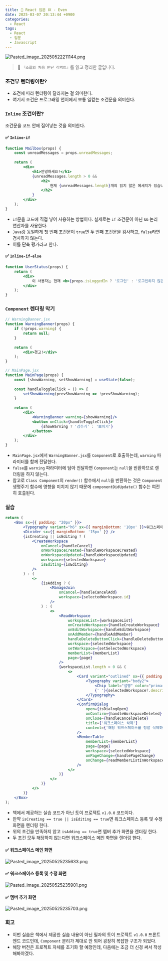 ```yaml
---
title: 🌌 React 입문 Ⅸ - Even
date: 2025-03-07 20:13:44 +0900
categories:
  - React
tags:
  - React
  - 입문
  - Javascript
---
```

![Pasted_image_20250522211144.png](/assets/image/Pasted_image_20250522211144.png)
> 📘 `『소플의 처음 만난 리액트』`를 읽고 정리한 글입니다.

### 조건부 렌더링이란?
- 조건에 따라 렌더링이 달라지는 걸 의미한다.
- 여기서 조건은 프로그래밍 언어에서 보통 일컫는 조건문을 의미한다.


### `Inline` 조건이란?
조건문을 코드 안에 집어넣는 것을 의미한다.

#### ✅ `Inline-if`
```jsx
function Mailbox(props) {
    const unreadMessages = props.unreadMessages;
    
    return (
        <div>
            <h1>안녕하세요!</h1>
            {unreadMessages.length > 0 &&
            	<h2>
                    현재 {unreadMessages.length}개의 읽지 않은 메세지가 있습니다.
                </h2>
            }
        </div>
    );
}
```
- `if`문을 코드에 직접 넣어 사용하는 방법이다. 실제로는 `if` 조건문이 아닌 `&&` 논리 연산자를 사용한다.
- `Java`랑 동일하게 첫 번째 조건문이 `true`면 두 번째 조건문을 검사하고, `false`라면 검사하지 않는다. 
- 이를 단축 평가라고 한다. 

#### ✅ `Inline-if-else`
```jsx
function UserStatus(props) {
    return (
        <div>
            이 사용자는 현재 <b>{props.isLoggedIn ? '로그인' : '로그인하지 않은'}</b> 상태입니다.
        </div>
    );
}
```


### `Component` 렌더링 막기
```jsx
// WarningBanner.jsx
function WarningBanner(props) {
    if (!props.warning) {
    	return null;
    }
    
    return (
    	<div>경고!</div>
    );
}

// MainPage.jsx 
function MainPage(props) {
    const [showWarning, setShowWarning] = useState(false);
    
    const handleToggleClick = () => {
    	setShowWarning(prevShowWarning => !prevShowWarning);
    }
    
    return (
    	<div>
            <WarningBanner warning={showWarning}/>
            <button onClick={handleToggleClick}>
            	{showWarning ? '감추기' : '보이기'}
            </button>
        </div>
    );
}
```
- `MainPage.jsx`에서 `WarningBanner.jsx`를 `Component`로 호출하는데, `warning` 파라미터를 함께 전달한다.
- `false`를 `warning` 파라미터에 담아 전달하면 `Component`는 `null`을 반환하므로 렌더링을 하지 않는다.
- 참고로 `Class Component`의 `render()` 함수에서 `null`을 반환하는 것은 `Component` 생명주기 함수에 영향을 미치지 않기 때문에 `componentDidUpdate()` 함수는 여전히 호출된다.


### 실습
```jsx
return (
    <Box sx={{ padding: "20px" }}>
        <Typography variant="h6" sx={{ marginBottom: '10px' }}>워크스페이스</Typography>
        <Divider sx={{ marginBottom: '15px' }} />
        {isCreating || isEditing ? (
            <CreateWorkspace
                onCancel={handleCancel}
                onWorkspaceCreated={handleWorkspaceCreated}
                onWorkspaceUpdated={handleWorkspaceUpdated}
                workspace={selectedWorkspace}
                isEditing={isEditing}
            />
        ) : (
            <>
                {isAdding ? (
                    <ManageJoin
                        onCancel={handleCancelAdd}
                        workspace={selectedWorkspace.id}
                    />
                ) : (
                    <>
                        <ReadWorkspace
                            workspaceList={workspaceList}
                            onCreateWorkspace={handleCreateWorkspace}
                            onEditWorkspace={handleEditWorkspace}
                            onAddMember={handleAddMember}
                            handleDeleteButtonClick={handleDeleteButtonClick}
                            workspace={selectedWorkspace}
                            setWorkspace={setSelectedWorkspace}
                            memberList={memberList}
                            page={page}
                        />
                        {workspaceList.length > 0 && (
                            <>
                                <Card variant="outlined" sx={{ padding: 2, marginTop: 2, maxWidth: 600 }}>
                                    <Typography variant="body2">
                                        <Chip label="설명" color="primary" variant="outlined" />
                                        {' '}{selectedWorkspace?.description}
                                    </Typography>
                                </Card>
                                <ConfirmDialog
                                    open={isDialogOpen}
                                    onConfirm={handleWorkspaceDeleted}
                                    onClose={handleCancelDelete}
                                    title={'워크스페이스 삭제'}
                                    content={'해당 워크스페이스를 정말 삭제하시겠습니까?\n삭제된 워크스페이스는 복구할 수 없습니다.'}
                                />
                                <MemberTable
                                    memberList={memberList}
                                    page={page}
                                    workspace={selectedWorkspace}
                                    onPageChange={handlePageChange}
                                    onChange={readMemberListInWorkspace}
                                />
                            </>
                        )}
                    </>
                )}
            </>
        )}
    </Box>
);
```
- 책에서 제공하는 실습 코드가 아닌 토이 프로젝트 `v1.0.0` 코드이다.
- 만약 `isCreating == true || isEditing == true`면 워크스페이스 등록 및 수정 화면을 렌더링 한다.
- 위의 조건을 만족하지 않고 `isAdding == true`면 멤버 추가 화면을 렌더링 한다.
- 두 조건 모두 해당하지 않는다면 워크스페이스 메인 화면을 렌더링 한다.

#### ✅ 워크스페이스 메인 화면
![Pasted_image_20250525235633.png](/assets/image/Pasted_image_20250525235633.png)

#### ✅ 워크스페이스 등록 및 수정 화면
![Pasted_image_20250525235901.png](/assets/image/Pasted_image_20250525235901.png)

#### ✅ 멤버 추가 화면
![Pasted_image_20250525235703.png](/assets/image/Pasted_image_20250525235703.png)


### 회고
- 이번 실습은 책에서 제공한 실습 내용이 아닌 필자의 토이 프로젝트 `v1.0.0` 프론트엔드 코드인데, `Component` 분리가 제대로 안 되어 굉장히 복잡한 구조가 되었다.
- 해당 버전은 프로젝트 자체를 초기화 할 예정인데, 다음에는 조금 더 신경 써서 작성해봐야겠다.